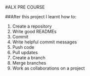 #ALX PRE COURSE

##After this project
I learnt how to:
1. Create a repository
2. Write good READMEs
3. Commit
4. Write helpful commit messages
5. Push code
6. Pull updates
7. Create a branch
8. Merge branches
9. Work as collaborations on a project
